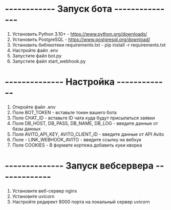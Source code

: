 # ------------ Запуск бота --------------- #

1. Установить Python 3.10+ - https://www.python.org/downloads/
2. Установить PostgreSQL - https://www.postgresql.org/download/
3. Установить библиотеки requirements.txt - pip install -r requirements.txt
4. Настройте файл .env
5. Запустите файл bot.py
6. Запустите файл start_webhook.py

# -------------- Настройка ------------- #

1. Откройте файл .env
2. Поле BOT_TOKEN - вставьте токен вашего бота
3. Поле CHAT_ID - вставьте ID чата куда будут присылаться заявки
4. Поля DB_HOST, DB_PASS, DB_NAME, DB_LOG - введите данные от базы данных
5. Поля AVITO_API_KEY, AVITO_CLIENT_ID - введите данные от API Avito
5. Поле - LINK_WEBHOOK_AVITO - введите ссылку на вебхук
6. Поле COOKIES - В формате кортежа добавить куки кворка

# -------------- Запуск вебсервера ------------- #
1. Установите веб-сервер nginx 
2. Установите uvicorn
3. Настройте редирект 8000 порта на локальный сервер uvicorn